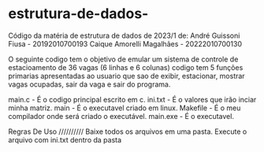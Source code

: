 # estrutura-de-dados-
Código da matéria de estrutura de dados de 2023/1 de: 
André Guissoni Fiusa - 20192010700193
Caique Amorelli Magalhães - 20222010700130

O seguinte codigo tem o objetivo de emular um sistema de controle de estacioamento de 36 vagas (6 linhas e 6 colunas) 
codigo tem 5 funções primarias apresentadas ao usuario que sao de exibir, estacionar, mostrar vagas ocupadas, sair da vaga e sair do programa.

main.c - É o codigo principal escrito em c.
ini.txt - É o valores que irão inciar minha matriz.
main - É o executavel criado em linux.
Makefile - É o meu compilador onde será criado o executável.
main.exe - É o executavel.

Regras De Uso //////////
Baixe todos os arquivos em uma pasta. Execute o arquivo com ini.txt dentro da pasta 

